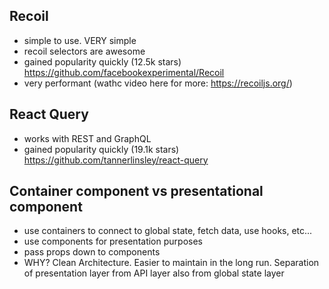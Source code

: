 ## Recoil

- simple to use. VERY simple
- recoil selectors are awesome
- gained popularity quickly (12.5k stars) https://github.com/facebookexperimental/Recoil
- very performant (wathc video here for more: https://recoiljs.org/)

## React Query

- works with REST and GraphQL
- gained popularity quickly (19.1k stars) https://github.com/tannerlinsley/react-query

## Container component vs presentational component

- use containers to connect to global state, fetch data, use hooks, etc...
- use components for presentation purposes
- pass props down to components
- WHY? Clean Architecture. Easier to maintain in the long run. Separation of presentation layer from API layer also from global state layer
